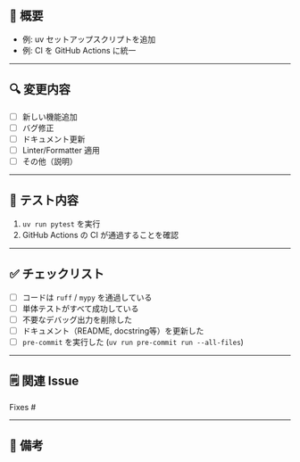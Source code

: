 ## 🚀 概要
<!-- この PR で何を変更したか、簡潔に説明してください -->
- 例: uv セットアップスクリプトを追加
- 例: CI を GitHub Actions に統一

---

## 🔍 変更内容
<!-- 主な変更箇所やポイントを箇条書きで書いてください -->
- [ ] 新しい機能追加
- [ ] バグ修正
- [ ] ドキュメント更新
- [ ] Linter/Formatter 適用
- [ ] その他（説明）

---

## 🧪 テスト内容
<!-- テストした内容、再現手順、スクリーンショットなどを貼ってください -->
1. `uv run pytest` を実行
2. GitHub Actions の CI が通過することを確認

---

## ✅ チェックリスト
<!-- レビュー前に自己チェック -->
- [ ] コードは `ruff` / `mypy` を通過している
- [ ] 単体テストがすべて成功している
- [ ] 不要なデバッグ出力を削除した
- [ ] ドキュメント（README, docstring等）を更新した
- [ ] `pre-commit` を実行した (`uv run pre-commit run --all-files`)

---

## 🗒️ 関連 Issue
<!-- 関連する Issue 番号を記載 -->
Fixes #

---

## 💬 備考
<!-- その他、レビュー時に注意してほしい点など -->

